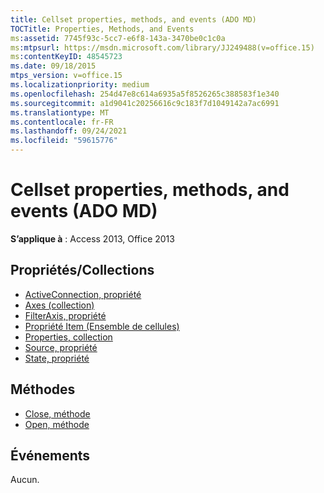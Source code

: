 ```yaml
---
title: Cellset properties, methods, and events (ADO MD)
TOCTitle: Properties, Methods, and Events
ms:assetid: 7745f93c-5cc7-e6f8-143a-3470be0c1c0a
ms:mtpsurl: https://msdn.microsoft.com/library/JJ249488(v=office.15)
ms:contentKeyID: 48545723
ms.date: 09/18/2015
mtps_version: v=office.15
ms.localizationpriority: medium
ms.openlocfilehash: 254d47e8c614a6935a5f8526265c388583f1e340
ms.sourcegitcommit: a1d9041c20256616c9c183f7d1049142a7ac6991
ms.translationtype: MT
ms.contentlocale: fr-FR
ms.lasthandoff: 09/24/2021
ms.locfileid: "59615776"
---
```

# <a name="cellset-properties-methods-and-events-ado-md"></a>Cellset properties, methods, and events (ADO MD)

**S’applique à** : Access 2013, Office 2013

## <a name="propertiescollections"></a>Propriétés/Collections

- [ActiveConnection, propriété](activeconnection-property-ado-md.md)
- [Axes (collection)](axes-collection-ado-md.md)
- [FilterAxis, propriété](filteraxis-property-ado-md.md)
- [Propriété Item (Ensemble de cellules)](item-property-ado-md-cellset.md)
- [Properties, collection](properties-collection-ado.md)
- [Source, propriété](source-property-ado-md.md)
- [State, propriété](state-property-ado-md.md)

## <a name="methods"></a>Méthodes

- [Close, méthode](close-method-ado-md.md)
- [Open, méthode](open-method-ado-md.md)

## <a name="events"></a>Événements

Aucun.

